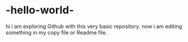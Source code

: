 # -hello-world-
hi i am exploring Github with this very basic repository.
now i am editing something in my copy file or Readme file.

